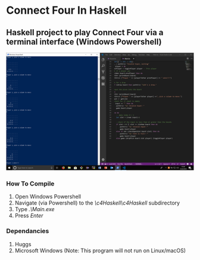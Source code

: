 # Connect Four In Haskell
## Haskell project to play Connect Four via a terminal interface (Windows Powershell)
![alt text](https://raw.githubusercontent.com/gigamatt/connect-four-haskell/master/img/readme_image.png)

### How To Compile
1. Open Windows Powershell
2. Navigate (via Powershell) to the *\c4Haskell\c4Haskell* subdirectory
3. Type _.\Main.exe_
4. Press *Enter*

### Dependancies
1. Huggs
2. Microsoft Windows (Note: This program will not run on Linux/macOS)
